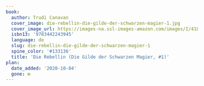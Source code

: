 ```yaml
---
book:
  author: Trudi Canavan
  cover_image: die-rebellin-die-gilde-der-schwarzen-magier-1.jpg
  cover_image_url: https://images-na.ssl-images-amazon.com/images/I/41LBPeTDWML.jpg
  isbn13: '9783442243945'
  language: de
  slug: die-rebellin-die-gilde-der-schwarzen-magier-1
  spine_color: '#133136'
  title: 'Die Rebellin (Die Gilde der Schwarzen Magier, #1)'
plan:
  date_added: '2020-10-04'
  gone: ю
---
```

